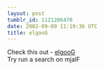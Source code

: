 ```yaml
---
layout: post
tumblr_id: 1121206470
date: 2002-09-09 11:19:36 UTC
title: elgooG
---
```


Check this out - <a href="http://www.alltooflat.com/geeky/elgoog/" target="_blank">elgooG</a> 
<br/>
Try run a search on mjalF
